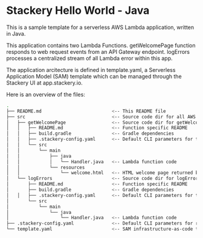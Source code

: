 # Stackery Hello World - Java

This is a sample template for a serverless AWS Lambda application, written in Java.

This application contains two Lambda Functions.  getWelcomePage function
responds to web request events from an API Gateway endpoint.  logErrors
processes a centralized stream of all Lambda error within this app.

The application arcitecture is defined in template.yaml, a Serverless
Application Model (SAM) template which can be managed through the Stackery UI
at app.stackery.io.

Here is an overview of the files:

```bash
.
├── README.md                          <-- This README file
├── src                                <-- Source code dir for all AWS Lambda functions
│   ├── getWelcomePage                 <-- Source code dir for getWelcomePage function
│   │   ├── README.md                  <-- Function specific README
│   │   ├── build.gradle               <-- Gradle dependencies
│   │   ├── .stackery-config.yaml      <-- Default CLI parameters for this directory
│   │   └── src
│   │       └── main
│   │           ├── java
│   │           │   └── Handler.java   <-- Lambda function code
│   │           └── resources
│   │               └── welcome.html   <-- HTML welcome page returned by function
│   └── logErrors                      <-- Source code dir for logErrors function
│       ├── README.md                  <-- Function specific README
│       ├── build.gradle               <-- Gradle dependencies
│   │   ├── .stackery-config.yaml      <-- Default CLI parameters for this directory
│       └── src
│           └── main
│               └── java
│                   └── Handler.java   <-- Lambda function code
├── .stackery-config.yaml              <-- Default CLI parameters for root directory
└── template.yaml                      <-- SAM infrastructure-as-code template
```


